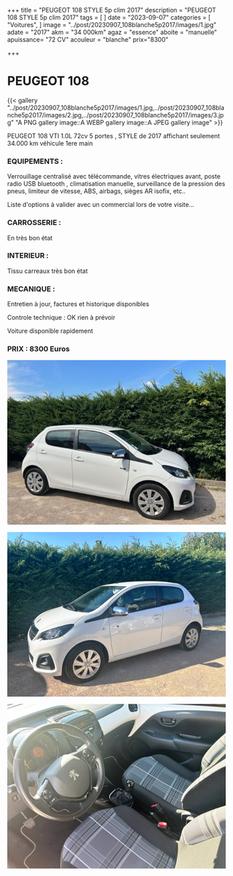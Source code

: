 +++
title = "PEUGEOT 108 STYLE 5p clim 2017"
description = "PEUGEOT 108 STYLE 5p clim 2017"
tags = [
]
date = "2023-09-07"
categories = [
    "Voitures",
]
image = "../post/20230907_108blanche5p2017/images/1.jpg"
adate = "2017"
akm = "34 000km"
agaz = "essence"
aboite = "manuelle"
apuissance= "72 CV"
acouleur = "blanche"
prix="8300"

+++

# PEUGEOT 108

{{< gallery "../post/20230907_108blanche5p2017/images/1.jpg,../post/20230907_108blanche5p2017/images/2.jpg,../post/20230907_108blanche5p2017/images/3.jpg" "A PNG gallery image::A WEBP gallery image::A JPEG gallery image" >}}


PEUGEOT 108 VTI 1.0L 72cv 5 portes , STYLE de 2017 affichant seulement 34.000 km
véhicule 1ere main

### EQUIPEMENTS :
Verrouillage centralisé avec télécommande, vitres électriques avant, poste radio USB bluetooth , climatisation manuelle, surveillance de la pression des pneus, limiteur de vitesse, ABS, airbags, sièges AR isofix, etc..


Liste d'options à valider avec un commercial lors de votre visite...


### CARROSSERIE :
En très bon état 

### INTERIEUR :
Tissu carreaux très bon état

### MECANIQUE :
Entretien à jour, factures et historique disponibles



Controle technique : OK
rien à prévoir


Voiture disponible rapidement


### PRIX : 8300 Euros


<!-- more -->


![](images/1.jpg)

![](images/2.jpg)

![](images/3.jpg)

